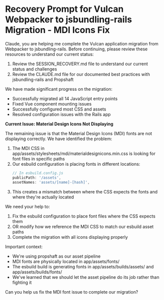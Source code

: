 # Recovery Prompt for Vulcan Webpacker to jsbundling-rails Migration - MDI Icons Fix

Claude, you are helping me complete the Vulcan application migration from Webpacker to jsbundling-rails. Before continuing, please review these resources to understand our current status:

1. Review the SESSION_RECOVERY.md file to understand our current status and challenges
2. Review the CLAUDE.md file for our documented best practices with jsbundling-rails and Propshaft

We have made significant progress on the migration:
- Successfully migrated all 14 JavaScript entry points
- Fixed Vue component mounting issues
- Successfully configured most CSS and assets
- Resolved configuration issues with the Rails app

**Current Issue: Material Design Icons Not Displaying**

The remaining issue is that the Material Design Icons (MDI) fonts are not displaying correctly. We have identified the problem:

1. The MDI CSS in app/assets/stylesheets/mdi/materialdesignicons.min.css is looking for font files in specific paths
2. Our esbuild configuration is placing fonts in different locations:
   ```javascript
   // In esbuild.config.js
   publicPath: '/assets',
   assetNames: 'assets/[name]-[hash]',
   ```
3. This creates a mismatch between where the CSS expects the fonts and where they're actually located

We need your help to:
1. Fix the esbuild configuration to place font files where the CSS expects them
2. OR modify how we reference the MDI CSS to match our esbuild asset paths
3. Complete the migration with all icons displaying properly

Important context:
- We're using propshaft as our asset pipeline
- MDI fonts are physically located in app/assets/fonts/
- The esbuild build is generating fonts in app/assets/builds/assets/ and app/assets/builds/fonts/
- We've learned that we should let the asset pipeline do its job rather than fighting it

Can you help us fix the MDI font issue to complete our migration?